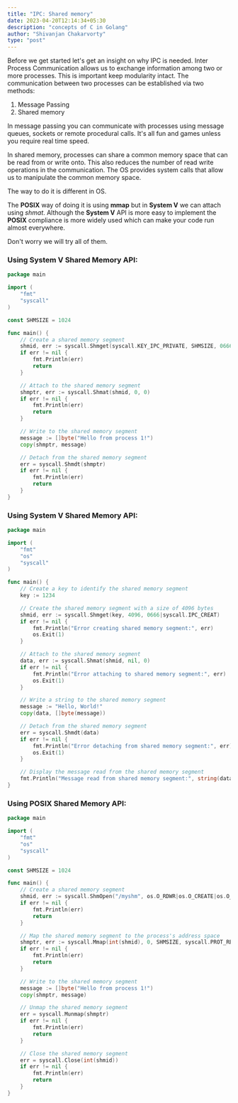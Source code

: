 ```yaml
---
title: "IPC: Shared memory"
date: 2023-04-20T12:14:34+05:30
description: "concepts of C in Golang"
author: "Shivanjan Chakarvorty"
type: "post"
---
```


Before we get started let's get an insight on why IPC is needed. Inter Process Communication allows us to exchange information among two or more processes. This is important keep modularity intact.
The communication between two processes can be established via two methods:
1. Message Passing
2. Shared memory

In message passing you can communicate with processes using message queues, sockets or remote procedural calls. It's all fun and games unless you require real time speed.

In shared memory, processes can share a common memory space that can be read from or write onto. This also reduces the number of read write operations in the communication. The OS provides system calls that allow us to manipulate the common memory space.

The way to do it is different in OS.

The **POSIX** way of doing it is using **mmap** but in **System V** we can attach using *shmat*. Although the **System V** API is more easy to implement the **POSIX** compliance is more widely used which can make your code run almost everywhere.

Don't worry we will try all of them.

### Using System V Shared Memory API:

```go
package main

import (
    "fmt"
    "syscall"
)

const SHMSIZE = 1024

func main() {
    // Create a shared memory segment
    shmid, err := syscall.Shmget(syscall.KEY_IPC_PRIVATE, SHMSIZE, 0666|syscall.IPC_CREAT)
    if err != nil {
        fmt.Println(err)
        return
    }

    // Attach to the shared memory segment
    shmptr, err := syscall.Shmat(shmid, 0, 0)
    if err != nil {
        fmt.Println(err)
        return
    }

    // Write to the shared memory segment
    message := []byte("Hello from process 1!")
    copy(shmptr, message)

    // Detach from the shared memory segment
    err = syscall.Shmdt(shmptr)
    if err != nil {
        fmt.Println(err)
        return
    }
}
```

### Using System V Shared Memory API:
```go
package main

import (
    "fmt"
    "os"
    "syscall"
)

func main() {
    // Create a key to identify the shared memory segment
    key := 1234

    // Create the shared memory segment with a size of 4096 bytes
    shmid, err := syscall.Shmget(key, 4096, 0666|syscall.IPC_CREAT)
    if err != nil {
        fmt.Println("Error creating shared memory segment:", err)
        os.Exit(1)
    }

    // Attach to the shared memory segment
    data, err := syscall.Shmat(shmid, nil, 0)
    if err != nil {
        fmt.Println("Error attaching to shared memory segment:", err)
        os.Exit(1)
    }

    // Write a string to the shared memory segment
    message := "Hello, World!"
    copy(data, []byte(message))

    // Detach from the shared memory segment
    err = syscall.Shmdt(data)
    if err != nil {
        fmt.Println("Error detaching from shared memory segment:", err)
        os.Exit(1)
    }

    // Display the message read from the shared memory segment
    fmt.Println("Message read from shared memory segment:", string(data))
}
```

### Using POSIX Shared Memory API:

```go
package main

import (
    "fmt"
    "os"
    "syscall"
)

const SHMSIZE = 1024

func main() {
    // Create a shared memory segment
    shmid, err := syscall.ShmOpen("/myshm", os.O_RDWR|os.O_CREATE|os.O_TRUNC, 0666)
    if err != nil {
        fmt.Println(err)
        return
    }

    // Map the shared memory segment to the process's address space
    shmptr, err := syscall.Mmap(int(shmid), 0, SHMSIZE, syscall.PROT_READ|syscall.PROT_WRITE, syscall.MAP_SHARED)
    if err != nil {
        fmt.Println(err)
        return
    }

    // Write to the shared memory segment
    message := []byte("Hello from process 1!")
    copy(shmptr, message)

    // Unmap the shared memory segment
    err = syscall.Munmap(shmptr)
    if err != nil {
        fmt.Println(err)
        return
    }

    // Close the shared memory segment
    err = syscall.Close(int(shmid))
    if err != nil {
        fmt.Println(err)
        return
    }
}
```